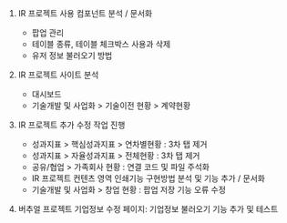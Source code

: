 1. IR 프로젝트 사용 컴포넌트 분석 / 문서화 
	- 팝업 관리 
	- 테이블 종류, 테이블 체크박스 사용과 삭제
	- 유저 정보 불러오기 방법

2. IR 프로젝트 사이트 분석
	- 대시보드
	- 기술개발 및 사업화 > 기술이전 현황 > 계약현황

3. IR 프로젝트 추가 수정 작업 진행
	- 성과지표 > 핵심성과지표 > 연차별현황 : 3차 탭 제거
	- 성과지표 > 자율성과지표 > 전체현황 : 3차 탭 제거
	- 공유/협업 > 가족회사 현황 : 연결 코드 및 파일 주석화 
	- IR 프로젝트 컨텐츠 영역 인쇄기능 구현방법 분석 및 기능 추가 / 문서화
	- 기술개발 및 사업화 > 창업 현황 : 팝업 저장 기능 오류 수정

4. 버추얼 프로젝트 기업정보 수정 페이지: 기업정보 불러오기 기능 추가 및 테스트